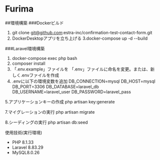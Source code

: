 # Furima

##環境構築
###Dockerビルド
1. git clone git@github.com:estra-inc/confirmation-test-contact-form.git
2. DockerDesktopアプリを立ち上げる
  3.docker-compose up -d --build

###Laravel環境構築
1. docker-compose exec php bash
2. composer install
3. 「.env.example」ファイルを 「.env」ファイルに命名を変更。または、新しく.envファイルを作成
4. .envに以下の環境変数を追加
DB_CONNECTION=mysql
DB_HOST=mysql
DB_PORT=3306
DB_DATABASE=laravel_db
DB_USERNAME=laravel_user
DB_PASSWORD=laravel_pass

5.アプリケーションキーの作成
php artisan key:generate

7.マイグレーションの実行
php artisan migrate

8.シーディングの実行
php artisan db:seed

使用技術(実行環境)

* PHP 8.1.33
* Laravel 8.83.29
* MySQL8.0.26
